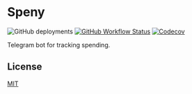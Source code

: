 # Speny

![GitHub deployments](https://img.shields.io/github/deployments/shvixxl/speny/Google%20Cloud%20Run?label=deployment&style=for-the-badge) [![GitHub Workflow Status](https://img.shields.io/github/workflow/status/shvixxl/speny/Testing?label=testing&style=for-the-badge)](https://github.com/shvixxl/speny/actions?query=workflow%3ATesting+event%3Apush+branch%3Amain) [![Codecov](https://img.shields.io/codecov/c/github/shvixxl/speny?style=for-the-badge&token=MMK9VJ4FGW)](https://codecov.io/gh/shvixxl/speny)

Telegram bot for tracking spending.

## License

[MIT](LICENSE)
